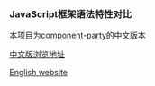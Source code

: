 ### JavaScript框架语法特性对比

本项目为[component-party](https://github.com/matschik/component-party)的中文版本

[中文版浏览地址](https://component-party.lainbo.com/)

[English website](https://component-party.dev/)
